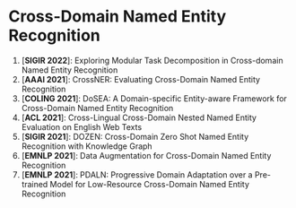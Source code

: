 # Cross-Domain Named Entity Recognition

1. [**SIGIR 2022**]: Exploring Modular Task Decomposition in Cross-domain Named Entity Recognition
2. [**AAAI 2021**]: CrossNER: Evaluating Cross-Domain Named Entity Recognition
3. [**COLING 2021**]: DoSEA: A Domain-specific Entity-aware Framework for Cross-Domain Named Entity Recognition
4. [**ACL 2021**]: Cross-Lingual Cross-Domain Nested Named Entity Evaluation on English Web Texts
5. [**SIGIR 2021**]: DOZEN: Cross-Domain Zero Shot Named Entity Recognition with Knowledge Graph
6. [**EMNLP 2021**]: Data Augmentation for Cross-Domain Named Entity Recognition
7. [**EMNLP 2021**]: PDALN: Progressive Domain Adaptation over a Pre-trained Model for Low-Resource Cross-Domain Named Entity Recognition
